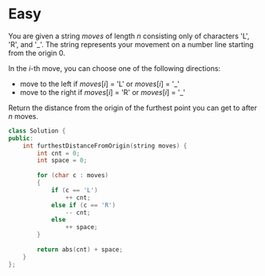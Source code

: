# Easy

You are given a string $moves$ of length $n$ consisting only of characters 'L', 'R', and '_'. The string represents your movement on a number line starting from the origin 0.

In the $i$-th move, you can choose one of the following directions:

- move to the left if $moves[i]$ = 'L' or $moves[i]$ = '_'
- move to the right if $moves[i]$ = 'R' or $moves[i]$ = '_'

Return the distance from the origin of the furthest point you can get to after $n$ moves.

```cpp
class Solution {
public:
    int furthestDistanceFromOrigin(string moves) {
        int cnt = 0;
        int space = 0;
        
        for (char c : moves)
        {
            if (c == 'L')
                ++ cnt;
            else if (c == 'R')
                -- cnt;
            else
                ++ space;
        }
        
        return abs(cnt) + space;
    }
};
```
